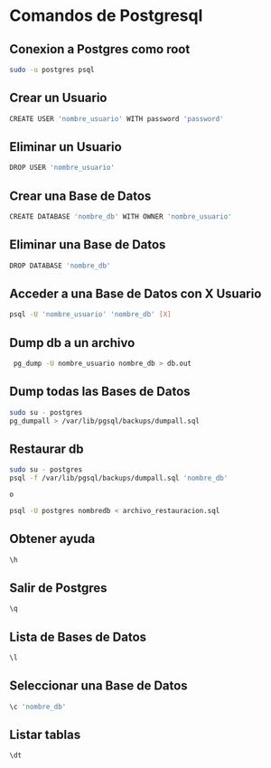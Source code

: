 # Comandos de Postgresql

## Conexion a Postgres como root
```bash
sudo -u postgres psql
```

## Crear un Usuario
```bash
CREATE USER 'nombre_usuario' WITH password 'password'
```

## Eliminar un Usuario
```bash
DROP USER 'nombre_usuario'
```

## Crear una Base de Datos
```bash
CREATE DATABASE 'nombre_db' WITH OWNER 'nombre_usuario'
```

## Eliminar una Base de Datos
```bash
DROP DATABASE 'nombre_db'
```

## Acceder a una Base de Datos con X Usuario
```bash
psql -U 'nombre_usuario' 'nombre_db' [X]
```

## Dump db a un archivo
```bash
 pg_dump -U nombre_usuario nombre_db > db.out
```

## Dump todas las Bases de Datos
```bash
sudo su - postgres
pg_dumpall > /var/lib/pgsql/backups/dumpall.sql 
```

## Restaurar db
```bash
sudo su - postgres
psql -f /var/lib/pgsql/backups/dumpall.sql 'nombre_db'

o

psql -U postgres nombredb < archivo_restauracion.sql
```


## Obtener ayuda
```bash
\h
```

## Salir de Postgres
```bash
\q
```

## Lista de Bases de Datos
```bash
\l
```

## Seleccionar una Base de Datos
```bash
\c 'nombre_db'
```

## Listar tablas 
```bash
\dt
```